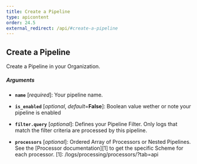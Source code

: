 ```yaml
---
title: Create a Pipeline
type: apicontent
order: 24.5
external_redirect: /api/#create-a-pipeline
---
```


## Create a Pipeline

Create a Pipeline in your Organization.


##### Arguments


* **`name`** [*required*]:
    Your pipeline name.

* **`is_enabled`** [*optional*, *default*=**False**]:
    Boolean value wether or note your pipeline is enabled

* **`filter.query`** [*optional*]: Defines your Pipeline Filter. Only logs that match the filter criteria are processed by this pipeline.

* **`processors`** [*optional*]: Ordered Array of Processors or Nested Pipelines. See the [Processor documentation][1] to get the specific Scheme for each processor.
[1]: /logs/processing/processors/?tab=api
